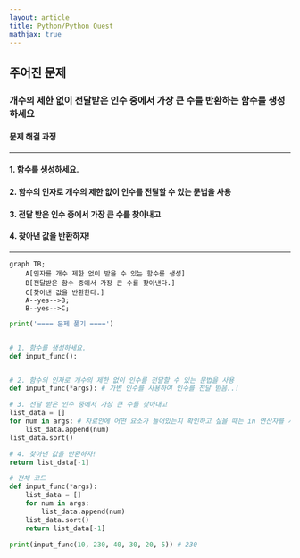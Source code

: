 ```yaml
---
layout: article
title: Python/Python Quest
mathjax: true
---
```


## 주어진 문제

### 개수의 제한 없이 전달받은 인수 중에서 가장 큰 수를 반환하는 함수를 생성하세요
#### 문제 해결 과정
---
#### 1. 함수를 생성하세요.
#### 2. 함수의 인자로 개수의 제한 없이 인수를 전달할 수 있는 문법을 사용
#### 3. 전달 받은 인수 중에서 가장 큰 수를 찾아내고
#### 4. 찾아낸 값을 반환하자!
---

```mermaid
graph TB;
    A[인자를 개수 제한 없이 받을 수 있는 함수를 생성]
    B[전달받은 함수 중에서 가장 큰 수를 찾아낸다.]
    C[찾아낸 값을 반환한다.]
    A--yes-->B;
    B--yes-->C;    
```

```python
print('==== 문제 풀기 ====')


# 1. 함수를 생성하세요.
def input_func():


# 2. 함수의 인자로 개수의 제한 없이 인수를 전달할 수 있는 문법을 사용
def input_func(*args): # 가변 인수를 사용하여 인수를 전달 받음..!

# 3. 전달 받은 인수 중에서 가장 큰 수를 찾아내고
list_data = []
for num in args: # 자료안에 어떤 요소가 들어있는지 확인하고 싶을 때는 in 연산자를 사용한다.
    list_data.append(num)
list_data.sort()

# 4. 찾아낸 값을 반환하자!
return list_data[-1]
```

```python
# 전체 코드
def input_func(*args):
    list_data = []
    for num in args:
        list_data.append(num)
    list_data.sort()
    return list_data[-1]

print(input_func(10, 230, 40, 30, 20, 5)) # 230

```





